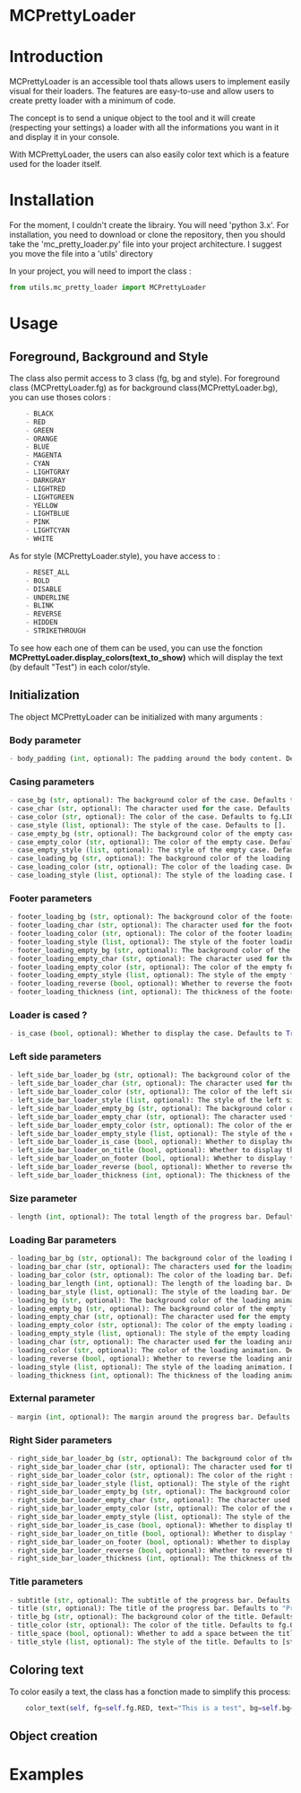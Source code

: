 # MCPrettyLoader

# Introduction

MCPrettyLoader is an accessible tool thats allows users to implement easily visual for their loaders. The features are easy-to-use and allow users to create pretty loader with a minimum of code.

The concept is to send a unique object to the tool and it will create (respecting your settings) a loader with all the informations you want in it and display it in your console.

With MCPrettyLoader, the users can also easily color text which is a feature used for the loader itself.

# Installation

For the moment, I couldn't create the librairy. You will need 'python 3.x'.
For installation, you need to download or clone the repository, then you should take the 'mc_pretty_loader.py' file into your project architecture. I suggest you move the file into a 'utils' directory

In your project, you will need to import the class :
```py
from utils.mc_pretty_loader import MCPrettyLoader
```

# Usage

## Foreground, Background and Style
The class also permit access to 3 class (fg, bg and style).
For foreground class (MCPrettyLoader.fg) as for background class(MCPrettyLoader.bg), you can use thoses colors :
```py
    - BLACK
    - RED
    - GREEN
    - ORANGE
    - BLUE
    - MAGENTA
    - CYAN
    - LIGHTGRAY
    - DARKGRAY
    - LIGHTRED
    - LIGHTGREEN
    - YELLOW
    - LIGHTBLUE
    - PINK
    - LIGHTCYAN
    - WHITE
```

As for style (MCPrettyLoader.style), you have access to :
```py
    - RESET_ALL
    - BOLD
    - DISABLE
    - UNDERLINE
    - BLINK
    - REVERSE
    - HIDDEN
    - STRIKETHROUGH
```

To see how each one of them can be used, you can use the fonction **MCPrettyLoader.display_colors(text_to_show)** which will display the text (by default "Test") in each color/style.

## Initialization
The object MCPrettyLoader can be initialized with many arguments :

### Body parameter
```py
- body_padding (int, optional): The padding around the body content. Defaults to 0.
```

### Casing parameters
```py
- case_bg (str, optional): The background color of the case. Defaults to "".
- case_char (str, optional): The character used for the case. Defaults to "*".
- case_color (str, optional): The color of the case. Defaults to fg.LIGHTBLUE.
- case_style (list, optional): The style of the case. Defaults to [].
- case_empty_bg (str, optional): The background color of the empty case. Defaults to "".
- case_empty_color (str, optional): The color of the empty case. Defaults to fg.YELLOW.
- case_empty_style (list, optional): The style of the empty case. Defaults to [].
- case_loading_bg (str, optional): The background color of the loading case. Defaults to "".
- case_loading_color (str, optional): The color of the loading case. Defaults to fg.LIGHTBLUE.
- case_loading_style (list, optional): The style of the loading case. Defaults to [].
```

### Footer parameters
```py
- footer_loading_bg (str, optional): The background color of the footer loading bar. Defaults to "".
- footer_loading_char (str, optional): The character used for the footer loading bar. Defaults to "#".
- footer_loading_color (str, optional): The color of the footer loading bar. Defaults to fg.BLUE.
- footer_loading_style (list, optional): The style of the footer loading bar. Defaults to [].
- footer_loading_empty_bg (str, optional): The background color of the empty footer loading bar. Defaults to "".
- footer_loading_empty_char (str, optional): The character used for the empty footer loading bar. Defaults to "-".
- footer_loading_empty_color (str, optional): The color of the empty footer loading bar. Defaults to fg.YELLOW.
- footer_loading_empty_style (list, optional): The style of the empty footer loading bar. Defaults to [].
- footer_loading_reverse (bool, optional): Whether to reverse the footer loading bar. Defaults to False.
- footer_loading_thickness (int, optional): The thickness of the footer loading bar. Defaults to 1.
```

### Loader is cased ?
```py
- is_case (bool, optional): Whether to display the case. Defaults to True.
```

### Left side parameters
```py
- left_side_bar_loader_bg (str, optional): The background color of the left side bar loader. Defaults to "".
- left_side_bar_loader_char (str, optional): The character used for the left side bar loader. Defaults to "V".
- left_side_bar_loader_color (str, optional): The color of the left side bar loader. Defaults to fg.GREEN.
- left_side_bar_loader_style (list, optional): The style of the left side bar loader. Defaults to [].
- left_side_bar_loader_empty_bg (str, optional): The background color of the empty left side bar loader. Defaults to "".
- left_side_bar_loader_empty_char (str, optional): The character used for the empty left side bar loader. Defaults to "v".
- left_side_bar_loader_empty_color (str, optional): The color of the empty left side bar loader. Defaults to fg.RED.
- left_side_bar_loader_empty_style (list, optional): The style of the empty left side bar loader. Defaults to [].
- left_side_bar_loader_is_case (bool, optional): Whether to display the left side bar loader as a case. Defaults to True.
- left_side_bar_loader_on_title (bool, optional): Whether to display the left side bar loader on the title. Defaults to False.
- left_side_bar_loader_on_footer (bool, optional): Whether to display the left side bar loader on the footer. Defaults to False.
- left_side_bar_loader_reverse (bool, optional): Whether to reverse the left side bar loader. Defaults to False.
- left_side_bar_loader_thickness (int, optional): The thickness of the left side bar loader. Defaults to 1.
```

### Size parameter
```py
- length (int, optional): The total length of the progress bar. Defaults to 100.
```

### Loading Bar parameters
```py
- loading_bar_bg (str, optional): The background color of the loading bar. Defaults to "".
- loading_bar_char (str, optional): The characters used for the loading bar. Defaults to "[]".
- loading_bar_color (str, optional): The color of the loading bar. Defaults to fg.LIGHTGRAY.
- loading_bar_length (int, optional): The length of the loading bar. Defaults to 0.
- loading_bar_style (list, optional): The style of the loading bar. Defaults to [].
- loading_bg (str, optional): The background color of the loading animation. Defaults to "".
- loading_empty_bg (str, optional): The background color of the empty loading animation. Defaults to "".
- loading_empty_char (str, optional): The character used for the empty loading animation. Defaults to "-".
- loading_empty_color (str, optional): The color of the empty loading animation. Defaults to fg.LIGHTRED.
- loading_empty_style (list, optional): The style of the empty loading animation. Defaults to [].
- loading_char (str, optional): The character used for the loading animation. Defaults to "#".
- loading_color (str, optional): The color of the loading animation. Defaults to fg.LIGHTGREEN.
- loading_reverse (bool, optional): Whether to reverse the loading animation. Defaults to False.
- loading_style (list, optional): The style of the loading animation. Defaults to [].
- loading_thickness (int, optional): The thickness of the loading animation. Defaults to 1.
```

### External parameter
```py
- margin (int, optional): The margin around the progress bar. Defaults to 0.
```

### Right Sider parameters
```py
- right_side_bar_loader_bg (str, optional): The background color of the right side bar loader. Defaults to "".
- right_side_bar_loader_char (str, optional): The character used for the right side bar loader. Defaults to "V".
- right_side_bar_loader_color (str, optional): The color of the right side bar loader. Defaults to fg.GREEN.
- right_side_bar_loader_style (list, optional): The style of the right side bar loader. Defaults to [].
- right_side_bar_loader_empty_bg (str, optional): The background color of the empty right side bar loader. Defaults to "".
- right_side_bar_loader_empty_char (str, optional): The character used for the empty right side bar loader. Defaults to "v".
- right_side_bar_loader_empty_color (str, optional): The color of the empty right side bar loader. Defaults to fg.RED.
- right_side_bar_loader_empty_style (list, optional): The style of the empty right side bar loader. Defaults to [].
- right_side_bar_loader_is_case (bool, optional): Whether to display the right side bar loader as a case. Defaults to True.
- right_side_bar_loader_on_title (bool, optional): Whether to display the right side bar loader on the title. Defaults to False.
- right_side_bar_loader_on_footer (bool, optional): Whether to display the right side bar loader on the footer. Defaults to False.
- right_side_bar_loader_reverse (bool, optional): Whether to reverse the right side bar loader. Defaults to False.
- right_side_bar_loader_thickness (int, optional): The thickness of the right side bar loader. Defaults to 1.
```

### Title parameters
```py
- subtitle (str, optional): The subtitle of the progress bar. Defaults to "".
- title (str, optional): The title of the progress bar. Defaults to "Program".
- title_bg (str, optional): The background color of the title. Defaults to "".
- title_color (str, optional): The color of the title. Defaults to fg.ORANGE.
- title_space (bool, optional): Whether to add a space between the title and the progress bar. Defaults to False.
- title_style (list, optional): The style of the title. Defaults to [style.BOLD, style.UNDERLINE].
```

## Coloring text
To color easily a text, the class has a fonction made to simplify this process:
```py
    color_text(self, fg=self.fg.RED, text="This is a test", bg=self.bg=YELLOW, style=[self.style.UNDERLINE])
```

## Object creation

# Examples
